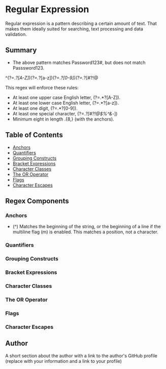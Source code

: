 # Regular Expression

Regular expression is a pattern describing a certain amount of text. That makes them ideally suited for searching, text processing and data validation.

## Summary

- The above pattern matches Password123#, but does not match   Passsword123.

^(?=.*?[A-Z])(?=.*?[a-z])(?=.*?[0-9])(?=.*?[#?!@$%^&*-]).{8,}$

This regex will enforce these rules:
- At least one upper case English letter, (?=.*?[A-Z]).
- At least one lower case English letter, (?=.*?[a-z]).
- At least one digit, (?=.*?[0-9]).
- At least one special character, (?=.*?[#?!@$%^&*-])
- Minimum eight in length .{8,} (with the anchors).

## Table of Contents

- [Anchors](#anchors)
- [Quantifiers](#quantifiers)
- [Grouping Constructs](#grouping-constructs)
- [Bracket Expressions](#bracket-expressions)
- [Character Classes](#character-classes)
- [The OR Operator](#the-or-operator)
- [Flags](#flags)
- [Character Escapes](#character-escapes)

## Regex Components

### Anchors
- (^) Matches the beginning of the string, or the beginning of a line if the multiline flag (m) is enabled. This matches a position, not a character.

### Quantifiers

### Grouping Constructs

### Bracket Expressions

### Character Classes

### The OR Operator

### Flags

### Character Escapes

## Author

A short section about the author with a link to the author's GitHub profile (replace with your information and a link to your profile)
